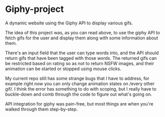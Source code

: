 # Giphy-project
A dynamic website using the Giphy API to display various gifs.

The idea of this project was, as you can read above, to use the giphy API to fetch gifs for the user and display them along with some information about them.

There's an input field that the user can type words into, and the API should return gifs that have been tagged with those words. The returned gifs can be restricted based on rating so as not to return NSFW images, and their animation can be started or stopped using mouse clicks.

My current repo still has some strange bugs that I have to address, for example right now you can only change animation states on /every other gif/. I think the error has something to do with scoping, but I really have to buckle-down and comb through the code to figure out what's going on.

API integration for giphy was pain-free, but most things are when you're walked through them step-by-step.